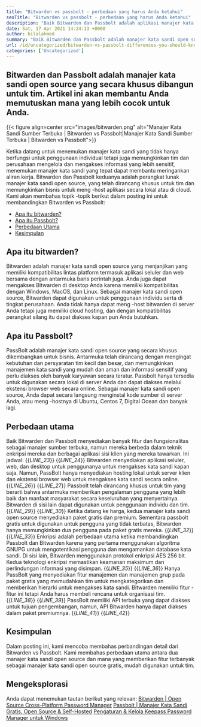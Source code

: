 ```yaml
---
title: "Bitwarden vs passbolt - perbedaan yang harus Anda ketahui" 
seoTitle: "Bitwarden vs passbolt - perbedaan yang harus Anda ketahui" 
description: "Baik Bitwarden dan Passbolt adalah aplikasi manajer kata sandi open source yang dibangun untuk tim. Artikel ini akan membantu Anda memutuskan mana yang lebih cocok untuk Anda." 
date: Sat, 17 Apr 2021 14:24:13 +0000
author: bilalahmed
summary: "Baik Bitwarden dan Passbolt adalah manajer kata sandi open source yang secara khusus dibangun untuk tim. Artikel ini akan membantu Anda memutuskan mana yang lebih cocok untuk Anda." 
url: /id/uncategorized/bitwarden-vs-passbolt-differences-you-should-know/
categories: ['Uncategorized']
---
```


## Bitwarden dan Passbolt adalah manajer kata sandi open source yang secara khusus dibangun untuk tim. Artikel ini akan membantu Anda memutuskan mana yang lebih cocok untuk Anda.

{{< figure align=center src="images/bitwarden.png" alt="Manajer Kata Sandi Sumber Terbuka | Bitwarden vs Passbolt|Manajer Kata Sandi Sumber Terbuka | Bitwarden vs Passbolt">}}

Ketika datang untuk menemukan manajer kata sandi yang tidak hanya berfungsi untuk penggunaan individual tetapi juga memungkinkan tim dan perusahaan mengelola dan mengakses informasi yang lebih sensitif, menemukan manajer kata sandi yang tepat dapat membantu meringankan aliran kerja. Bitwarden dan Passbolt keduanya adalah perangkat lunak manajer kata sandi open source, yang telah dirancang khusus untuk tim dan memungkinkan bisnis untuk meng -host aplikasi secara lokal atau di cloud. Kami akan membahas topik -topik berikut dalam posting ini untuk membandingkan Bitwarden vs Passbolt:
  * [Apa itu bitwarden?][1]
  * [Apa itu Passbolt?][2]
  * [Perbedaan Utama][3]
  * [Kesimpulan][4]

## **Apa itu bitwarden?** 
Bitwarden adalah manajer kata sandi open source yang menjanjikan yang memiliki kompatibilitas lintas platform termasuk aplikasi seluler dan web bersama dengan antarmuka baris perintah juga. Anda juga dapat mengakses Bitwarden di desktop Anda karena memiliki kompatibilitas dengan Windows, MacOS, dan Linux. Sebagai manajer kata sandi open source, Bitwarden dapat digunakan untuk penggunaan individu serta di tingkat perusahaan. Anda tidak hanya dapat meng -host bitwarden di server Anda tetapi juga memiliki cloud hosting, dan dengan kompatibilitas perangkat silang itu dapat diakses kapan pun Anda butuhkan.

## **Apa itu Passbolt?** 
PassBolt adalah manajer kata sandi open source yang secara khusus dikembangkan untuk bisnis. Antarmuka telah dirancang dengan mengingat kebutuhan dan persyaratan tim kecil dan besar, dan memungkinkan manajemen kata sandi yang mudah dan aman dan informasi sensitif yang perlu diakses oleh banyak karyawan secara teratur. Passbolt hanya tersedia untuk digunakan secara lokal di server Anda dan dapat diakses melalui ekstensi browser web secara online. Sebagai manajer kata sandi open source, Anda dapat secara langsung menginstal kode sumber di server Anda, atau meng -hostnya di Ubuntu, Centos 7, Digital Ocean dan banyak lagi.

## **Perbedaan utama** 
Baik Bitwarden dan Passbolt menyediakan banyak fitur dan fungsionalitas sebagai manajer sumber terbuka, namun mereka berbeda dalam teknik enkripsi mereka dan berbagai aplikasi sisi klien yang mereka tawarkan. Ini jadwal:
{{_LINE_23_}}
{{_LINE_24_}}
    Bitwarden menyediakan aplikasi seluler, web, dan desktop untuk penggunanya untuk mengakses kata sandi kapan saja. Namun, PassBolt hanya menyediakan hosting lokal untuk server klien dan ekstensi browser web untuk mengakses kata sandi secara online.
{{_LINE_26_}}
{{_LINE_27_}}
    Passbolt telah dirancang khusus untuk tim yang berarti bahwa antarmuka memberikan pengalaman pengguna yang lebih baik dan manfaat masyarakat secara keseluruhan yang menyertainya. Bitwarden di sisi lain dapat digunakan untuk penggunaan individu dan tim.
{{_LINE_29_}}
{{_LINE_30_}}
    Ketika datang ke harga, kedua manajer kata sandi open source menyediakan paket gratis dan premium. Sementara passbolt gratis untuk digunakan untuk pengguna yang tidak terbatas, Bitwarden hanya memungkinkan dua pengguna pada paket gratis mereka.
{{_LINE_32_}}
{{_LINE_33_}}
    Enkripsi adalah perbedaan utama ketika membandingkan Passbolt dan Bitwarden karena yang pertama menggunakan algoritma GNUPG untuk mengotentikasi pengguna dan mengamankan database kata sandi. Di sisi lain, Bitwarden menggunakan protokol enkripsi AES 256 bit. Kedua teknologi enkripsi memastikan keamanan maksimum dan perlindungan informasi yang disimpan.
{{_LINE_35_}}
{{_LINE_36_}}
    Hanya PassBolt yang menyediakan fitur manajemen dan manajemen grup pada paket gratis yang memudahkan tim untuk mengkategorikan dan memberikan hierarki untuk mengakses kata sandi. Bitwarden memiliki fitur -fitur ini tetapi Anda harus membeli rencana untuk organisasi tim.
{{_LINE_38_}}
{{_LINE_39_}}
    PassBolt memiliki API terbuka yang dapat diakses untuk tujuan pengembangan, namun, API Bitwarden hanya dapat diakses dalam paket premiumnya.
{{_LINE_41_}}
{{_LINE_42_}}

## **Kesimpulan**
Dalam posting ini, kami mencoba membahas perbandingan detail dari Bitwarden vs Passbolt. Kami membahas perbedaan utama antara dua manajer kata sandi open source dan mana yang memberikan fitur terbanyak sebagai manajer kata sandi open source gratis, mudah digunakan untuk tim.

## Mengeksplorasi
Anda dapat menemukan tautan berikut yang relevan:
[Bitwarden | Open Source Cross-Platform Password Manager][5]
[Passbolt | Manajer Kata Sandi Gratis, Open Source & Self-Hosted][6]
[Pengaturan & Kelola Keepass Password Manager untuk Windows][7]

  
[1]: #bitwarden
[2]: #passbolt
[3]: #differences
[4]: #conclusion
[5]: https://products.containerize.com/password-management/bitwarden
[6]: https://products.containerize.com/password-management/passbolt
[7]: https://blog.containerize.com/password-management/setup-manage-keepass-password-manager-for-windows/
